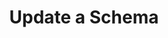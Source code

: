 ---
title: Update a Schema
excerpt: >-
  Update an existing schema by posting a valid JSON schema. This does not
  overwrite, but creates a new schema.
api:
  file: openapi-(2).json
  operationId: post_update_schema
hidden: false
---